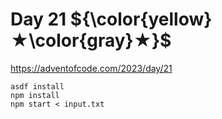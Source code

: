 # Day 21 ${\color{yellow}★\color{gray}★}$

https://adventofcode.com/2023/day/21

```
asdf install
npm install
npm start < input.txt
```
